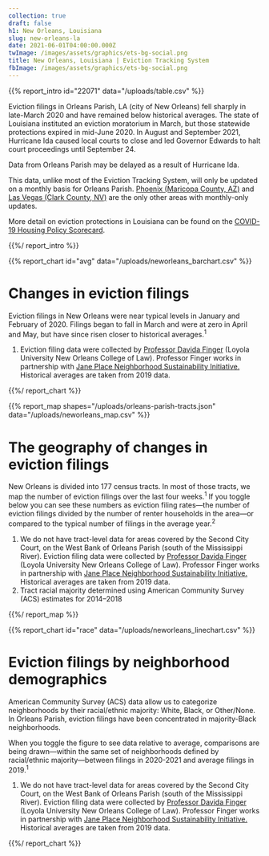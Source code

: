 ```yaml
---
collection: true
draft: false
h1: New Orleans, Louisiana
slug: new-orleans-la
date: 2021-06-01T04:00:00.000Z
twImage: /images/assets/graphics/ets-bg-social.png
title: New Orleans, Louisiana | Eviction Tracking System
fbImage: /images/assets/graphics/ets-bg-social.png
---
```


{{% report_intro id="22071" data="/uploads/table.csv" %}}

Eviction filings in Orleans Parish, LA (city of New Orleans) fell sharply in late-March 2020 and have remained below historical averages. The state of Louisiana instituted an eviction moratorium in March, but those statewide protections expired in mid-June 2020. In August and September 2021, Hurricane Ida caused local courts to close and led Governor Edwards to halt court proceedings until September 24. 

Data from Orleans Parish may be delayed as a result of Hurricane Ida. 

This data, unlike most of the Eviction Tracking System, will only be updated on a monthly basis for Orleans Parish. [Phoenix (Maricopa County, AZ)](https://evictionlab.org/eviction-tracking/phoenix-az/) and [Las Vegas (Clark County, NV)](https://evictionlab.org/eviction-tracking/las-vegas-nv/) are the only other areas with monthly-only updates. 

More detail on eviction protections in Louisiana can be found on the [COVID-19 Housing Policy Scorecard](https://evictionlab.org/covid-policy-scorecard/la/).

{{%/ report_intro %}}



{{% report_chart id="avg" data="/uploads/neworleans_barchart.csv" %}}









# Changes in eviction filings

Eviction filings in New Orleans were near typical levels in January and February of 2020. Filings began to fall in March and were at zero in April and May, but have since risen closer to historical averages.<sup>1</sup>

1. Eviction filing data were collected by [Professor Davida Finger](https://law.loyno.edu/academics/faculty-and-staff-directory/davida-finger) (Loyola University New Orleans College of Law). Professor Finger works in partnership with [Jane Place Neighborhood Sustainability Initiative.](https://www.jpnsi.org/evictions) Historical averages are taken from 2019 data.









{{%/ report_chart %}}



{{% report_map shapes="/uploads/orleans-parish-tracts.json" data="/uploads/neworleans_map.csv" %}}







# The geography of changes in eviction filings

New Orleans is divided into 177 census tracts. In most of those tracts, we map the number of eviction filings over the last four weeks.<sup>1</sup> If you toggle below you can see these numbers as eviction filing rates—the number of eviction filings divided by the number of renter households in the area—or compared to the typical number of filings in the average year.<sup>2</sup>

1. We do not have tract-level data for areas covered by the Second City Court, on the West Bank of Orleans Parish (south of the Mississippi River). Eviction filing data were collected by [Professor Davida Finger](https://law.loyno.edu/academics/faculty-and-staff-directory/davida-finger) (Loyola University New Orleans College of Law). Professor Finger works in partnership with [Jane Place Neighborhood Sustainability Initiative.](https://www.jpnsi.org/evictions) Historical averages are taken from 2019 data. 
2. Tract racial majority determined using American Community Survey (ACS) estimates for 2014–2018







{{%/ report_map %}}



{{% report_chart id="race" data="/uploads/neworleans_linechart.csv" %}}





# Eviction filings by neighborhood demographics

American Community Survey (ACS) data allow us to categorize neighborhoods by their racial/ethnic majority: White, Black, or Other/None. In Orleans Parish, eviction filings have been concentrated in majority-Black neighborhoods. 

When you toggle the figure to see data relative to average, comparisons are being drawn—within the same set of neighborhoods defined by racial/ethnic majority—between filings in 2020-2021 and average filings in 2019.<sup>1</sup>

1. We do not have tract-level data for areas covered by the Second City Court, on the West Bank of Orleans Parish (south of the Mississippi River). Eviction filing data were collected by [Professor Davida Finger](https://law.loyno.edu/academics/faculty-and-staff-directory/davida-finger) (Loyola University New Orleans College of Law). Professor Finger works in partnership with [Jane Place Neighborhood Sustainability Initiative.](https://www.jpnsi.org/evictions) Historical averages are taken from 2019 data.





{{%/ report_chart %}}